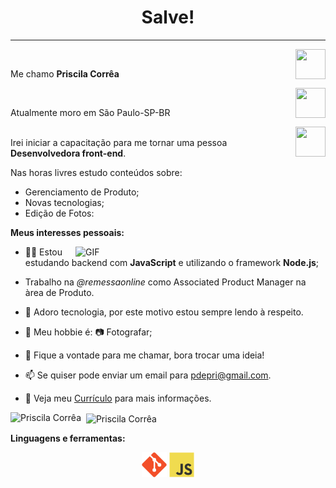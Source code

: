 
<h1 align="center"> Salve! </h1>
<hr />
<a href="https://github.com/pricorrea" target="_blank">
  <img align="right" src="https://cdn.iconscout.com/icon/free/png-256/github-108-438008.png" width="48px" height="48px">
</a><br />
<p align="left" > 
Me chamo <b> Priscila Corrêa</b></h1>
</p><a href="https://www.instagram.com/pricorrea_/" target="_blank">
  <img align="right" src="https://cdn.icon-icons.com/icons2/1211/PNG/512/1491579602-yumminkysocialmedia36_83067.png" width="48px" height="48px">
</a>
<br />
<p align="left" >
Atualmente moro em São Paulo-SP-BR
</p><a href="https://www.linkedin.com/in/pricorrea/" target="_blank">
  <img align="right" src="https://i.ibb.co/Kx2GSrT/linkedin.png" width="48px" height="48px">
</a>
<br />
Irei iniciar a capacitação para me tornar uma pessoa <b> Desenvolvedora front-end</b>.
<p align="left" >
<p/>
Nas horas livres estudo conteúdos sobre:

- Gerenciamento de Produto;
- Novas tecnologias;
- Edição de Fotos:


**Meus interesses pessoais:**

<img align="right" alt="GIF" src="https://octocat-generator-assets.githubusercontent.com/my-octocat-1622840524859.png" width="400px" />

- 👩‍💻 Estou estudando backend com **JavaScript** e utilizando o framework **Node.js**;
- Trabalho na *@remessaonline* como Associated Product Manager na àrea de Produto. 
- 💼 Adoro tecnologia, por este motivo estou sempre lendo à respeito.
- 👾 Meu hobbie é: :camera: Fotografar;

- 💬 Fique a vontade para me chamar, bora trocar uma ideia!
- 📫 Se quiser pode enviar um email para pdepri@gmail.com.
- 📝 Veja meu <a href="https://docs.google.com/document/d/1edguElroeA6-13ojEF9ZLLQiAGncX1mz-EYEypq37ms/edit" target="_blank">Currículo</a> para mais informações.

<p>
  <img align="left" src="https://github-readme-stats.vercel.app/api/top-langs/?username=pricorrea&layout=compact&theme=graywhite&title_color=268bd2" alt="Priscila Corrêa" />
</p>
<p>&nbsp;
  <img align="center" src="https://github-readme-stats.vercel.app/api?username=pricorrea&count_private=true&show_icons=true&theme=graywhite&icon_color=268bd2&title_color=268bd2" alt="Priscila Corrêa" />
</p>

**Linguagens e ferramentas:**  

<p align="center">


<img src="https://raw.githubusercontent.com/devicons/devicon/master/icons/git/git-original.svg" alt="git" width="40" height="40"/> 

<img src="https://raw.githubusercontent.com/devicons/devicon/master/icons/javascript/javascript-original.svg" alt="javascript" width="40" height="40"/> 



</p>




